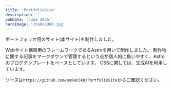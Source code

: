 ```yaml
---
title: 'PortfolioSite'
description: ''
pubDate: 'June 2025'
heroImage: '/noRan3k0.jpg'
---
```


ポートフォリオ用のサイト(本サイト)を制作しました。

Webサイト構築用のフレームワークであるAstroを用いて制作しました。
制作物に関する記事をマークダウンで管理するという点が個人的に扱いやすく、Astroのブログテンプレートをベースとしています。
CSSに関しては、生成AIを利用しています。

ソースは`https://github.com/noRan3k0/PortfolioSite`からご確認ください。
